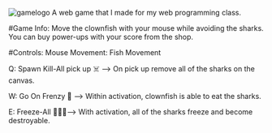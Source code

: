 ![gamelogo](https://github.com/bathuchan/runfishrun/assets/80199404/49d72d1e-77c3-4376-8e9f-8efe3cb4c50b)
 A web game that I made for my web programming class.
 
#Game Info:
Move the clownfish with your mouse while avoiding the sharks. You can buy power-ups with your score from the shop.

#Controls:
Mouse Movement: Fish Movement

Q: Spawn Kill-All pick up :skull_and_crossbones: --> On pick up remove all of the sharks on the canvas.

W: Go On Frenzy :japanese_ogre: --> Within activation, clownfish is able to eat the sharks.

E: Freeze-All :ice_cube::ice_cube::ice_cube:-->  With activation, all of the sharks freeze and become destroyable.
